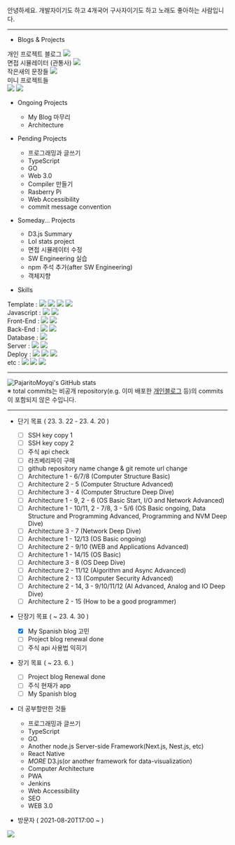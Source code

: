 안녕하세요. 개발자이기도 하고 4개국어 구사자이기도 하고 노래도 좋아하는 사람입니다.

***


- Blogs & Projects

개인 프로젝트 블로그 <a href="https://www.pajaritoprojects.com" rel="noreferrer" target="_blank"><img src="https://img.shields.io/static/v1?label=Blog&message=Pajarito Projects Blog&color=<COLOR>"/></a>
<br>
면접 시뮬레이터 (관통사) <a href="https://pajaritomoyqi.github.io/Tour_Interview" rel="noreferrer" target="_blank"><img src="https://img.shields.io/static/v1?label=Project&message=관통사 2차 면접 시뮬레이터&color=<COLOR>"/></a>
<br>
작은새의 문장들 <a href="https://pajaritomoyqi.github.io/Daily-Inspiration" rel="noreferrer" target="_blank"><img src="https://img.shields.io/static/v1?label=Project&message=작은새의 문장들&color=<COLOR>"/></a>
<br>
미니 프로젝트들
<br>
<a href="https://pajaritomoyqi.github.io/TEAMHYENA-REACT-Login" rel="noreferrer" target="_blank"><img src="https://img.shields.io/static/v1?label=Mini&message=로그인 프로젝트&color=<COLOR>"/></a>
<a href="https://pajaritomoyqi.github.io/TEAMHYENA-REACT-AppBar" rel="noreferrer" target="_blank"><img src="https://img.shields.io/static/v1?label=Mini&message=앱 바 프로젝트&color=<COLOR>"/></a>

- Ongoing Projects

  - My Blog 마무리<br>
  - Architecture<br>

- Pending Projects

  - 프로그래밍과 글쓰기<br>
  - TypeScript<br>
  - GO<br>
  - Web 3.0<br>
  - Compiler 만들기<br>
  - Rasberry Pi<br>
  - Web Accessibility<br>
  - commit message convention<br>

- Someday... Projects

  - D3.js Summary<br>
  - Lol stats project<br>
  - 면접 시뮬레이터 수정<br>
  - SW Engineering 실습<br>
  - npm 주석 추가(after SW Engineering)<br>
  - 객체지향<br>

- Skills

Template : 
<img src="https://img.shields.io/badge/HTML5-E34F26?style=flat-square&logo=HTML5&logoColor=white"/>
<img src="https://img.shields.io/badge/EJS-b4ca65?style=flat-square&logoColor=white"/>
<img src="https://img.shields.io/badge/CSS3-1572B6?style=flat-square&logo=CSS3&logoColor=white"/>
<img src="https://img.shields.io/badge/Bootstrap-7952B3?style=flat-square&logo=Bootstrap&logoColor=white"/>
<br>
Javascript : 
<img src="https://img.shields.io/badge/Javascript-F7DF1E?style=flat-square&logo=JavaScript&logoColor=white"/>
<img src="https://img.shields.io/badge/D3.js-F9A03C?style=flat-square&logo=D3.js&logoColor=white"/>
<br>
Front-End : 
<img src="https://img.shields.io/badge/React-61DAFB?style=flat-square&logo=React&logoColor=white"/>
<img src="https://img.shields.io/badge/Vue-4FC08D?style=flat-square&logo=Vue.js&logoColor=white"/>
<br>
Back-End :
<img src="https://img.shields.io/badge/Node.js-339933?style=flat-square&logo=Node.js&logoColor=white"/>
<img src="https://img.shields.io/badge/Express-000000?style=flat-square&logo=Express&logoColor=white"/>
<br>
Database : 
<img src="https://img.shields.io/badge/MongoDB-47A248?style=flat-square&logo=MongoDB&logoColor=white"/>
<br>
Server : 
<img src="https://img.shields.io/badge/Linux-FCC624?style=flat-square&logo=Linux&logoColor=white"/>
<img src="https://img.shields.io/badge/NGINX-009639?style=flat-square&logo=NGINX&logoColor=white"/>
<br>
Deploy : 
<img src="https://img.shields.io/badge/DigitalOcean-0080FF?style=flat-square&logo=DigitalOcean&logoColor=white"/>
<img src="https://img.shields.io/badge/Heroku-430098?style=flat-square&logo=Heroku&logoColor=white"/>
<img src="https://img.shields.io/badge/GithubPages-181717?style=flat-square&logo=GitHub&logoColor=white"/>
<br>
etc : 
<img src="https://img.shields.io/badge/PWA-354A78?style=flat-square&logoColor=white"/>
<img src="https://img.shields.io/badge/Responsive-6E85B2?style=flat-square&logoColor=white"/>
<img src="https://img.shields.io/badge/WebCrawling-B1D4E0?style=flat-square&logoColor=white"/>

***

![PajaritoMoyqi's GitHub stats](https://github-readme-stats.vercel.app/api?username=PajaritoMoyqi&show_icons=true&theme=radical)
<br>
&#8251; total commits는 비공개 repository(e.g. 이미 배포한 [개인블로그](http://www.pajaritoprojects.com "작은새 블로그") 등)의 commits이 포함되지 않은 수입니다.

***

- 단기 목표 ( 23. 3. 22 - 23. 4. 20 )
  - [ ] SSH key copy 1
  - [ ] SSH key copy 2
  - [ ] 주식 api check
  - [ ] 라즈베리파이 구매
  - [ ] github repository name change & git remote url change
  - [ ] Architecture 1 - 6/7/8 (Computer Structure Basic)
  - [ ] Architecture 2 - 5 (Computer Structure Advanced)
  - [ ] Architecture 3 - 4 (Computer Structure Deep Dive)
  - [ ] Architecture 1 - 9, 2 - 6 (OS Basic Start, I/O and Network Advanced)
  - [ ] Architecture 1 - 10/11, 2 - 7/8, 3 - 5/6 (OS Basic ongoing, Data Structure and Programming Advanced, Programming and NVM Deep Dive)
  - [ ] Architecture 3 - 7 (Network Deep Dive)
  - [ ] Architecture 1 - 12/13 (OS Basic ongoing)
  - [ ] Architecture 2 - 9/10 (WEB and Applications Advanced)
  - [ ] Architecture 1 - 14/15 (OS Basic)
  - [ ] Architecture 3 - 8 (OS Deep Dive)
  - [ ] Architecture 2 - 11/12 (Algorithm and Async Advanced)
  - [ ] Architecture 2 - 13 (Computer Security Advanced)
  - [ ] Architecture 2 - 14, 3 - 9/10/11/12 (AI Advanced, Analog and IO Deep Dive)
  - [ ] Architecture 2 - 15 (How to be a good programmer)

- 단장기 목표 ( ~ 23. 4. 30 )
  - [x] My Spanish blog 고민
  - [ ] Project blog renewal done
  - [ ] 주식 api 사용법 익히기

- 장기 목표 ( ~ 23. 6. )
  - [ ] Project blog Renewal done
  - [ ] 주식 현재가 app
  - [ ] My Spanish blog

- 더 공부할만한 것들
  - 프로그래밍과 글쓰기
  - TypeScript
  - GO
  - Another node.js Server-side Framework(Next.js, Nest.js, etc)
  - React Native
  - *MORE* D3.js(or another framework for data-visualization)
  - Computer Architecture
  - PWA
  - Jenkins
  - Web Accessibility
  - SEO
  - WEB 3.0

- 방문자 ( 2021-08-20T17:00 ~  )

<a href="https://hits.seeyoufarm.com"><img src="https://hits.seeyoufarm.com/api/count/incr/badge.svg?url=https%3A%2F%2Fgithub.com%2FPajaritoMoyqi&count_bg=%2379C83D&title_bg=%23555555&icon=&icon_color=%23E7E7E7&title=hits&edge_flat=false"/></a>